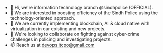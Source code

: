 - 👋 Hi, we're information technology branch @sindhpolice (OFFICIAL).
- 👀 We are interested in boosting efficiency of the Sindh Police using the technology-oriented approach.
- 🌱 We are currently implementing blockchain, AI & cloud native with virtualization in our existing and new projects.
- 💞️ We're looking to collaborate on fighting against cyber-crime challenges in policing and investigating projects.
- 📫 Reach us at devops.itcpo@gmail.com

<!---
sindhpolice/sindhpolice is a ✨ special ✨ repository because its `README.md` (this file) appears on your GitHub profile.
You can click the Preview link to take a look at your changes.
--->
